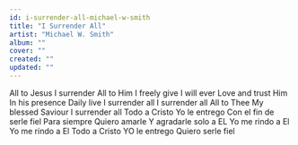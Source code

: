```yaml
---
id: i-surrender-all-michael-w-smith
title: "I Surrender All"
artist: "Michael W. Smith"
album: ""
cover: ""
created: ""
updated: ""
---
```


All to Jesus
I surrender
All to Him
I freely give
I will ever
Love and trust Him
In his presence
Daily live
I surrender all
I surrender all
All to Thee
My blessed Saviour
I surrender all
Todo a Cristo
Yo le entrego
Con el fin de serle fiel
Para siempre
Quiero amarle
Y agradarle solo a EL
Yo me rindo a El
Yo me rindo a El
Todo a Cristo
YO le entrego
Quiero serle fiel